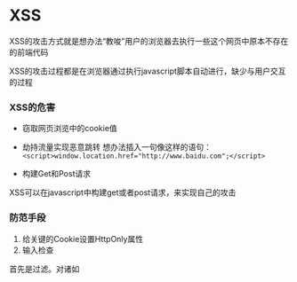 # XSS

XSS的攻击方式就是想办法“教唆”用户的浏览器去执行一些这个网页中原本不存在的前端代码

XSS的攻击过程都是在浏览器通过执行javascript脚本自动进行，缺少与用户交互的过程

### XSS的危害

- 窃取网页浏览中的cookie值

- 劫持流量实现恶意跳转
想办法插入一句像这样的语句：`<script>window.location.href="http://www.baidu.com";</script>`

- 构建Get和Post请求

XSS可以在javascript中构建get或者post请求，来实现自己的攻击

### 防范手段
1. 给关键的Cookie设置HttpOnly属性
2. 输入检查

首先是过滤。对诸如<script>、<img>、<a>等标签进行过滤。

其次是编码。像一些常见的符号，如<>在输入的时候要对其进行转换编码，这样做浏览器是不会对该标签进行解释执行的，同时也不影响显示效果。

最后是限制。通过以上的案例我们不难发现xss攻击要能达成往往需要较长的字符串，因此对于一些可以预期的输入可以通过限制长度强制截断来进行防御。

3. 输出检查

一般说来，除了富文本输出之外，在变量输出到HTML页面时，可以使用编码或者转义的方式来防御XSS攻击


